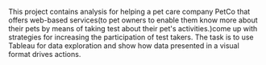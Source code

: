 This project contains analysis for helping a pet care company PetCo that offers web-based services(to pet owners to enable them know more 
about their pets by means of taking test about their pet's activities.)come up with strategies for increasing the participation of test takers. 
The task is to use Tableau for data exploration and show how data presented in a visual format drives actions.
